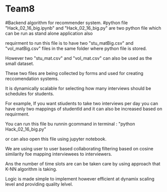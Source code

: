 # Team8




#Backend algorithm for recommender system.
#python file "Hack_02_16_big.ipynb" and "Hack_02_16_big.py" are two python file which can be run as stand alone application also

requirment to run this file is to have two "stu_matBig.csv" and "vol_matBig.csv" files in the same folder where python file is stored.

However  two "stu_mat.csv" and "vol_mat.csv" can also be used as the small dataset.

These two files are being collected by forms and used for creating reccomendation systems.

It is dynamically scalable for selecting how many interviews should be schedules for students.

For example, If you want stiudents to take two interviews per day you can have only two mappings of studentId and it can also be increased based on requirment.

You can run this file bu runnin gcommand in terminal : "python Hack_02_16_big.py"

or can also open this file using jupyter notebook.

We are using user to user based collaborating filtering based on cosine similarity foe mapping interviewees to interviewers.

Ans the number of time slots are can be taken care by using approach that K-NN algorithm is taking.

Logic is made simple to implement however efficient at dynamix scaling level and providing quality lelvel.


